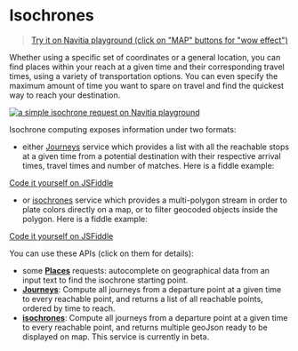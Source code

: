 <h1 id="isochrones">Isochrones</h1>

>[Try it on Navitia playground (click on "MAP" buttons for "wow effect")](https://playground.navitia.io/play.html?request=https%3A%2F%2Fapi.navitia.io%2Fv1%2Fcoverage%2Fsandbox%2Fisochrones%3Ffrom%3D2.377097%253B48.846905%26boundary_duration%255B%255D%3D600%26boundary_duration%255B%255D%3D1200%26boundary_duration%255B%255D%3D1800%26boundary_duration%255B%255D%3D2400%26boundary_duration%255B%255D%3D3000%26&token=3b036afe-0110-4202-b9ed-99718476c2e0)

Whether using a specific set of coordinates or a general location, you can find places within
your reach at a given time and their corresponding travel times, using a variety of transportation options.
You can even specify the maximum amount of time you want to spare on travel and find
the quickest way to reach your destination.

[![a simple isochrone request on Navitia playground](isochrones_example.png)](https://playground.navitia.io/play.html?request=https%3A%2F%2Fapi.navitia.io%2Fv1%2Fcoverage%2Fsandbox%2Fisochrones%3Ffrom%3D2.377097%3B48.846905%26max_duration%3D2000%26min_duration%3D1000&token=3b036afe-0110-4202-b9ed-99718476c2e0)

Isochrone computing exposes information under two formats:

-   either [Journeys](#journeys) service which provides a list with all the reachable stops at a given time from a potential destination
with their respective arrival times, travel times and number of matches. Here is a fiddle example:

<a
    href="https://jsfiddle.net/kisiodigital/x6207t6f/"
    target="_blank">
    Code it yourself on JSFiddle
</a>

-   or [isochrones](#isochrones-api) service which provides a multi-polygon stream in order to plate colors directly on a map,
or to filter geocoded objects inside the polygon. Here is a fiddle example:

<a
    href="https://jsfiddle.net/kisiodigital/u22zsg9y/"
    target="_blank">
    Code it yourself on JSFiddle
</a>

You can use these APIs (click on them for details):

-   some **[Places](#places)** requests: autocomplete on geographical data from an input text to find the isochrone starting point.
-   **[Journeys](#journeys)**: Compute all journeys from a departure point at a given time to every reachable point,
and returns a list of all reachable points, ordered by time to reach.
-   **[isochrones](#isochrones-api)**: Compute all journeys from a departure point at a given time to every reachable point,
and returns multiple geoJson ready to be displayed on map. This service is currently in beta.

